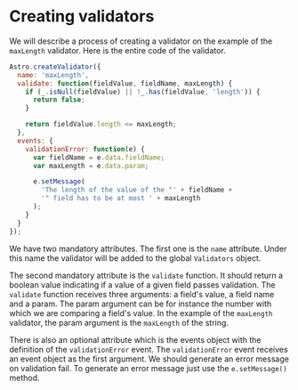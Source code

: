 # Creating validators

We will describe a process of creating a validator on the example of the `maxLength` validator. Here is the entire code of the validator.

```js
Astro.createValidator({
  name: 'maxLength',
  validate: function(fieldValue, fieldName, maxLength) {
    if (_.isNull(fieldValue) || !_.has(fieldValue, 'length')) {
      return false;
    }

    return fieldValue.length <= maxLength;
  },
  events: {
    validationError: function(e) {
      var fieldName = e.data.fieldName;
      var maxLength = e.data.param;

      e.setMessage(
        'The length of the value of the "' + fieldName +
        '" field has to be at most ' + maxLength
      );
    }
  }
});

```

We have two mandatory attributes. The first one is the `name` attribute. Under this name the validator will be added to the global `Validators` object.

The second mandatory attribute is the `validate` function. It should return a boolean value indicating if a value of a given field passes validation. The `validate` function receives three arguments: a field's value, a field name and a param. The param argument can be for instance the number with which we are comparing a field's value. In the example of the `maxLength` validator, the param argument is the `maxLength` of the string.

There is also an optional attribute which is the events object with the definition of the `validationError` event. The `validationError` event receives an event object as the first argument. We should generate an error message on validation fail. To generate an error message just use the `e.setMessage()` method.
